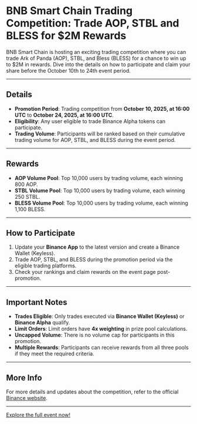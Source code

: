 # BNB Smart Chain Trading Competition: Trade AOP, STBL and BLESS for $2M Rewards

BNB Smart Chain is hosting an exciting trading competition where you can trade Ark of Panda (AOP), STBL, and Bless (BLESS) for a chance to win up to $2M in rewards. Dive into the details on how to participate and claim your share before the October 10th to 24th event period.

---

## Details
- **Promotion Period**: Trading competition from **October 10, 2025, at 16:00 UTC** to **October 24, 2025, at 16:00 UTC**.
- **Eligibility**: Any user eligible to trade Binance Alpha tokens can participate. 
- **Trading Volume**: Participants will be ranked based on their cumulative trading volume for AOP, STBL, and BLESS during the event period.

---

## Rewards
- **AOP Volume Pool**: Top 10,000 users by trading volume, each winning 800 AOP.
- **STBL Volume Pool**: Top 10,000 users by trading volume, each winning 250 STBL.
- **BLESS Volume Pool**: Top 10,000 users by trading volume, each winning 1,100 BLESS.

---

## How to Participate
1. Update your **Binance App** to the latest version and create a Binance Wallet (Keyless).
2. Trade AOP, STBL, and BLESS during the promotion period via the eligible trading platforms.
3. Check your rankings and claim rewards on the event page post-promotion.

---

## Important Notes
- **Trades Eligible**: Only trades executed via **Binance Wallet (Keyless)** or **Binance Alpha** qualify.
- **Limit Orders**: Limit orders have **4x weighting** in prize pool calculations.
- **Uncapped Volume**: There is no volume cap for participants in this promotion.
- **Multiple Rewards**: Participants can receive rewards from all three pools if they meet the required criteria.

---

## More Info
For more details and updates about the competition, refer to the official [Binance website](https://www.binance.com). 

---

[Explore the full event now!](https://chain-base.xyz/bnb-smart-chain-trading-competition-trade-aop-stbl-and-bless-for-2m-rewards)